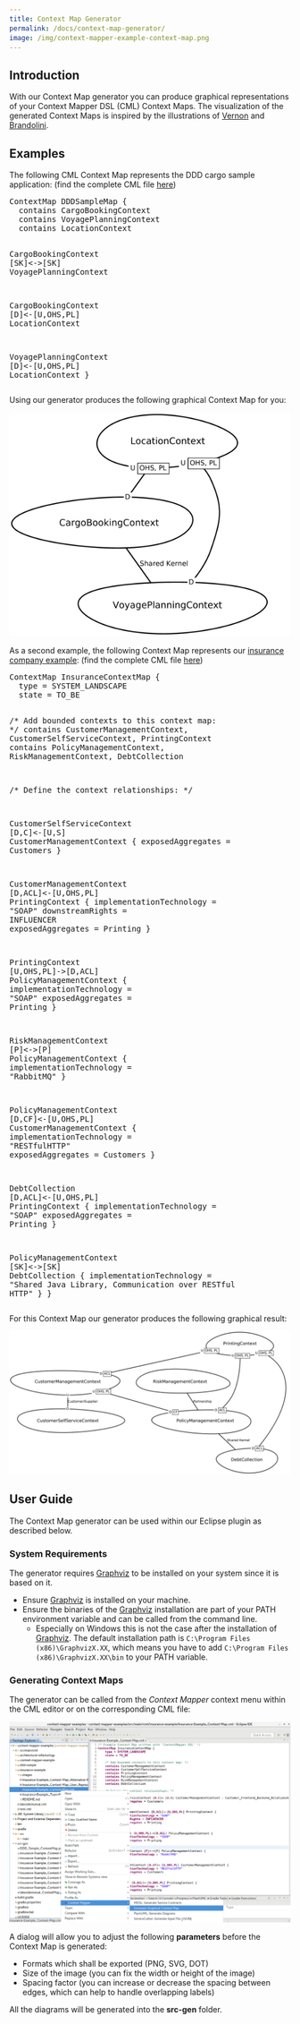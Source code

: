 ```yaml
---
title: Context Map Generator
permalink: /docs/context-map-generator/
image: /img/context-mapper-example-context-map.png
---
```


## Introduction
With our Context Map generator you can produce graphical representations of your Context Mapper DSL (CML) Context Maps. The visualization of the
generated Context Maps is inspired by the illustrations of [Vernon](https://www.amazon.de/Implementing-Domain-Driven-Design-Vaughn-Vernon/dp/0321834577)
and [Brandolini](https://www.infoq.com/articles/ddd-contextmapping/).

## Examples
The following CML Context Map represents the DDD cargo sample application: (find the complete CML file [here](https://github.com/ContextMapper/context-mapper-examples/tree/master/src/main/cml/ddd-sample)) 

<div class="highlight"><pre><span></span><span class="k">ContextMap</span> DDDSampleMap {
  <span class="k">contains</span> CargoBookingContext
  <span class="k">contains</span> VoyagePlanningContext
  <span class="k">contains</span> LocationContext

  CargoBookingContext [<span class="k">SK</span>]&lt;-&gt;[<span class="k">SK</span>] VoyagePlanningContext

  CargoBookingContext [<span class="k">D</span>]&lt;-[<span class="k">U</span>,<span class="k">OHS</span>,<span class="k">PL</span>] LocationContext

  VoyagePlanningContext [<span class="k">D</span>]&lt;-[<span class="k">U</span>,<span class="k">OHS</span>,<span class="k">PL</span>] LocationContext
}
</pre></div>

Using our generator produces the following graphical Context Map for you:

<a href="/img/context-map-generator-ddd-sample.png">![DDD Cargo Sample Application Context Map](/img/context-map-generator-ddd-sample.png)</a>

As a second example, the following Context Map represents our [insurance company example](https://github.com/ContextMapper/context-mapper-examples/tree/master/src/main/cml/insurance-example):
(find the complete CML file [here](https://github.com/ContextMapper/context-mapper-examples/tree/master/src/main/cml/insurance-example))

<div class="highlight"><pre><span></span><span class="k">ContextMap</span> InsuranceContextMap {
  <span class="k">type</span> = <span class="k">SYSTEM_LANDSCAPE</span>
  <span class="k">state</span> = <span class="k">TO_BE</span>

  <span class="c">/* Add bounded contexts to this context map: */</span>
  <span class="k">contains</span> CustomerManagementContext, CustomerSelfServiceContext, PrintingContext
  <span class="k">contains</span> PolicyManagementContext, RiskManagementContext, DebtCollection

  <span class="c">/* Define the context relationships: */</span>

  CustomerSelfServiceContext [<span class="k">D</span>,<span class="k">C</span>]&lt;-[<span class="k">U</span>,<span class="k">S</span>] CustomerManagementContext {
    <span class="k">exposedAggregates</span> = Customers
  }

  CustomerManagementContext [<span class="k">D</span>,<span class="k">ACL</span>]&lt;-[<span class="k">U</span>,<span class="k">OHS</span>,<span class="k">PL</span>] PrintingContext {
    <span class="k">implementationTechnology</span> = <span class="s">&quot;SOAP&quot;</span>
    <span class="k">downstreamRights</span> = <span class="k">INFLUENCER</span>
    <span class="k">exposedAggregates</span> = Printing
  }

  PrintingContext [<span class="k">U</span>,<span class="k">OHS</span>,<span class="k">PL</span>]-&gt;[<span class="k">D</span>,<span class="k">ACL</span>] PolicyManagementContext {
    <span class="k">implementationTechnology</span> = <span class="s">&quot;SOAP&quot;</span>
    <span class="k">exposedAggregates</span> = Printing
  }

  RiskManagementContext [<span class="k">P</span>]&lt;-&gt;[<span class="k">P</span>] PolicyManagementContext {
    <span class="k">implementationTechnology</span> = <span class="s">&quot;RabbitMQ&quot;</span>
  }

  PolicyManagementContext [<span class="k">D</span>,<span class="k">CF</span>]&lt;-[<span class="k">U</span>,<span class="k">OHS</span>,<span class="k">PL</span>] CustomerManagementContext {
    <span class="k">implementationTechnology</span> = <span class="s">&quot;RESTfulHTTP&quot;</span>
    <span class="k">exposedAggregates</span> = Customers
  }

  DebtCollection [<span class="k">D</span>,<span class="k">ACL</span>]&lt;-[<span class="k">U</span>,<span class="k">OHS</span>,<span class="k">PL</span>] PrintingContext {
    <span class="k">implementationTechnology</span> = <span class="s">&quot;SOAP&quot;</span>
    <span class="k">exposedAggregates</span> = Printing
  }

  PolicyManagementContext [<span class="k">SK</span>]&lt;-&gt;[<span class="k">SK</span>] DebtCollection {
    <span class="k">implementationTechnology</span> = <span class="s">&quot;Shared Java Library, Communication over RESTful HTTP&quot;</span>
  }
}
</pre></div>

For this Context Map our generator produces the following graphical result:

<a href="/img/context-map-generator-insurance-sample.png">![Insurance Company Example Context Map](/img/context-map-generator-insurance-sample.png)</a>

## User Guide
The Context Map generator can be used within our Eclipse plugin as described below. 

### System Requirements
The generator requires [Graphviz](https://www.graphviz.org/) to be installed on your system since it is based on it.

 * Ensure [Graphviz](https://www.graphviz.org/) is installed on your machine.
 * Ensure the binaries of the [Graphviz](https://www.graphviz.org/) installation are part of your PATH environment variable and can be called from
   the command line.
    * Especially on Windows this is not the case after the installation of [Graphviz](https://www.graphviz.org/). The default installation path is
      `C:\Program Files (x86)\GraphvizX.XX`, which means you have to add `C:\Program Files (x86)\GraphvizX.XX\bin` to your PATH variable.

### Generating Context Maps
The generator can be called from the _Context Mapper_ context menu within the CML editor or on the corresponding CML file:

<a href="/img/context-map-generator-context-menu.png">![Context Map Generator Context Menu](/img/context-map-generator-context-menu.png)</a>

A dialog will allow you to adjust the following **parameters** before the Context Map is generated:

 * Formats which shall be exported (PNG, SVG, DOT)
 * Size of the image (you can fix the width or height of the image)
 * Spacing factor (you can increase or decrease the spacing between edges, which can help to handle overlapping labels)
 
All the diagrams will be generated into the **src-gen** folder.
